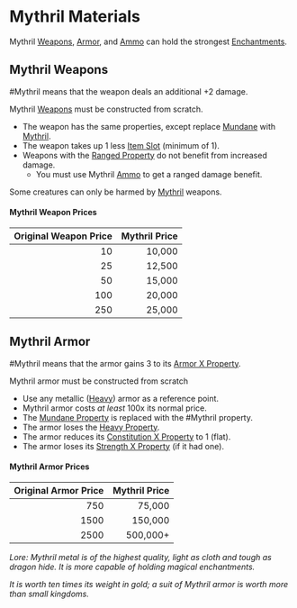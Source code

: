 # Mythril Materials
Mythril [Weapons](../Weapons.md), [Armor](../Armor.md), and [Ammo](../Weapons#Ammo) can hold the strongest [Enchantments](../../../../../Magic/Enchanting/Enchanting.md).
## Mythril Weapons
#Mythril means that the weapon deals an additional +2 damage. 

Mythril [Weapons](../Weapons.md) must be constructed from scratch.
- The weapon has the same properties, except replace [Mundane](Mundane%20Property.md) with [Mythril](Mythril%20Property.md).
- The weapon takes up 1 less [Item Slot](../../../Player%20Characters/Derived%20Statistics/Item%20Slots.md) (minimum of 1).
- Weapons with the [Ranged Property](../Individual%20Item%20Cards/Weapons/Weapon%20Properties/Ranged%20Property.md) do not benefit from increased damage.
	- You must use Mythril [Ammo](../Individual%20Item%20Cards/Weapons/Weapon%20Properties/Ammo%20Property.md) to get a ranged damage benefit.

Some creatures can only be harmed by [Mythril](Mythril%20Property.md) weapons.
#### Mythril Weapon Prices

| Original Weapon Price | Mythril Price |
| --------------------: | ------------: |
|                    10 |        10,000 |
|                    25 |        12,500 |
|                    50 |        15,000 |
|                   100 |        20,000 |
|                   250 |        25,000 |
## Mythril Armor
#Mythril means that the armor gains 3 to its [Armor X Property](Armor%20X%20Property.md).

Mythril armor must be constructed from scratch
- Use any metallic ([Heavy](Heavy%20Property.md)) armor as a reference point.
- Mythril armor costs *at least* 100x its normal price.
- The [Mundane Property](Mundane%20Property.md) is replaced with the #Mythril property.
- The armor loses the [Heavy Property](Heavy%20Property.md).
- The armor reduces its [Constitution X Property](Constitution%20X%20Property.md) to 1 (flat).
- The armor loses its [Strength X Property](Strength%20X%20Property.md) (if it had one).
#### Mythril Armor Prices

| Original Armor Price | Mythril Price |
| -------------------: | ------------: |
|                  750 |        75,000 |
|                 1500 |       150,000 |
|                 2500 |      500,000+ |


*Lore:*
*Mythril metal is of the highest quality, light as cloth and tough as dragon hide. It is more capable of holding magical enchantments.* 

*It is worth ten times its weight in gold; a suit of Mythril armor is worth more than small kingdoms.*